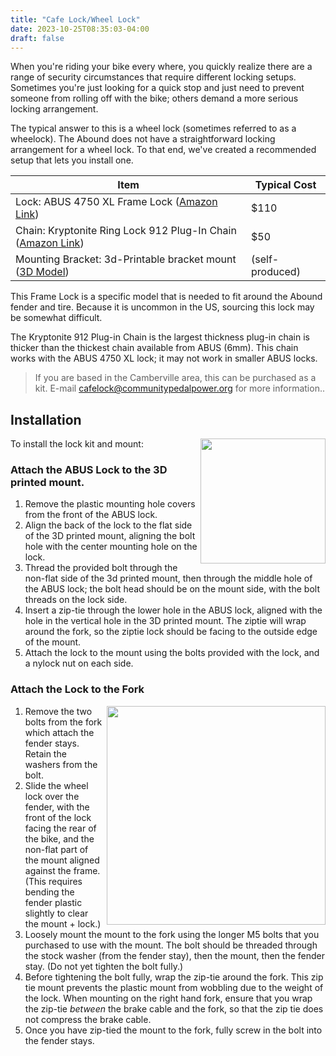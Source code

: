 ```yaml
---
title: "Cafe Lock/Wheel Lock"
date: 2023-10-25T08:35:03-04:00
draft: false
---
```


When you're riding your bike every where, you quickly realize there are a 
range of security circumstances that require different locking setups.
Sometimes you're just looking for a quick stop and just need to prevent
someone from rolling off with the bike; others demand a more serious locking
arrangement.

The typical answer to this is a wheel lock (sometimes referred to as a
wheelock). The Abound does not have a straightforward locking arrangement for a
wheel lock. To that end, we've created a recommended setup that lets you
install one.

| Item | Typical Cost | 
| ---- | ------------ |
| Lock: ABUS 4750 XL Frame Lock ([Amazon Link](https://amzn.to/46NeDwM)) | $110 |
| Chain: Kryptonite Ring Lock 912 Plug-In Chain ([Amazon Link](https://amzn.to/3tTjAFN)) | $50 |
| Mounting Bracket: 3d-Printable bracket mount ([3D Model](https://www.printables.com/model/530496-aventon-abound-4750xl-cafe-lock-bracket)) | (self-produced) |

This Frame Lock is a specific model that is needed to fit around the Abound
fender and tire. Because it is uncommon in the US, sourcing this lock may be
somewhat difficult.

The Kryptonite 912 Plug-in Chain is the largest thickness plug-in chain is
thicker than the thickest chain available from ABUS (6mm). This chain works
with the ABUS 4750 XL lock; it may not work in smaller ABUS locks.

> If you are based in the Camberville area, this can be purchased as a kit.
> E-mail
> cafelock@communitypedalpower.org for more information..

## Installation

<img src="/img/mount-nut-sm.jpg" style="width: 200px; margin-left: 5px; margin-bottom: 5px; float: right;" /> 

To install the lock kit and mount:

### Attach the ABUS Lock to the 3D printed mount. 

   
1. Remove the plastic mounting hole covers from the front of the ABUS lock.
2. Align the back of the lock to the flat side of the 3D printed mount,
   aligning the bolt hole with the center mounting hole on the lock.
3. Thread the provided bolt through the non-flat side of the 3d
   printed mount, then through the middle hole of the ABUS lock; the bolt
   head should be on the mount side, with the bolt threads on the lock side.
3. Insert a zip-tie through the lower hole in the ABUS lock, aligned with
   the hole in the vertical hole in the 3D printed mount. 
   The ziptie will wrap around the fork, so the ziptie lock should be facing to
   the outside edge of the mount.
3. Attach the lock to the mount using the bolts provided with the lock, and a 
   nylock nut on each side.
   
### Attach the Lock to the Fork

<img src="/img/fork-mounted-sm.jpg" style="width: 350px; margin-left: 5px; margin-bottom: 5px; float: right;" /> 

1. Remove the two bolts from the fork which attach the fender stays. Retain
   the washers from the bolt.
2. Slide the wheel lock over the fender, with the front of the lock facing
   the rear of the bike, and the non-flat part of the mount aligned against
   the frame. (This requires bending the fender plastic slightly to clear
   the mount + lock.)
3. Loosely mount the mount to the fork using the longer M5 bolts that you
   purchased to use with the mount. The bolt should be threaded through
   the stock washer (from the fender stay), then the mount, then the fender
   stay. (Do not yet tighten the bolt fully.) 
4. Before tightening the bolt fully, wrap the zip-tie around the fork. This
   zip tie mount prevents the plastic mount from wobbling due to the weight
   of the lock. When mounting on the right hand fork, ensure that you wrap 
   the zip-tie *between* the brake cable and the fork, so that the zip tie
   does not compress the brake cable.
5. Once you have zip-tied the mount to the fork, fully screw in the bolt
   into the fender stays.


